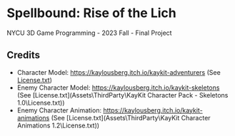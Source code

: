 # Spellbound: Rise of the Lich

NYCU 3D Game Programming - 2023 Fall - Final Project

## Credits

- Character Model: https://kaylousberg.itch.io/kaykit-adventurers (See [License.txt](Assets\ThirdParty\KayKit_Adventurers_1.0_FREE\License.txt))
- Enemy Character Model: https://kaylousberg.itch.io/kaykit-skeletons (See [License.txt](Assets\ThirdParty\KayKit Character Pack - Skeletons 1.0\License.txt))
- Enemy Character Animation: https://kaylousberg.itch.io/kaykit-animations (See [License.txt](Assets\ThirdParty\KayKit Character Animations 1.2\License.txt))
